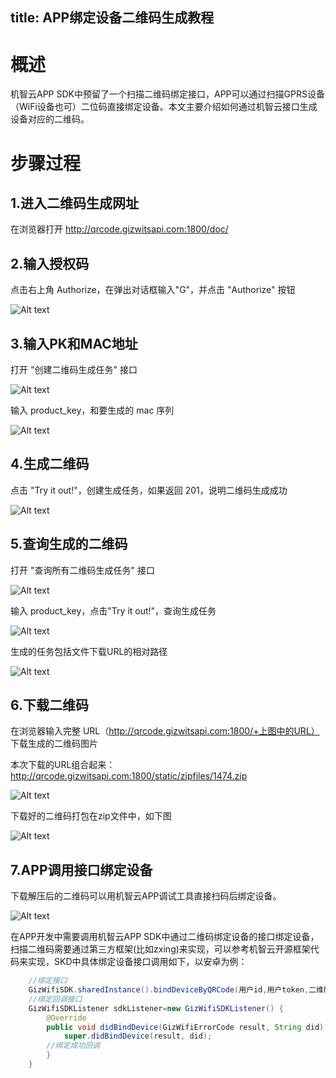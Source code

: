 title: APP绑定设备二维码生成教程
----
#	概述

机智云APP SDK中预留了一个扫描二维码绑定接口，APP可以通过扫描GPRS设备（WiFi设备也可）二位码直接绑定设备。本文主要介绍如何通过机智云接口生成设备对应的二维码。

# 步骤过程

## 1.进入二维码生成网址
在浏览器打开 http://qrcode.gizwitsapi.com:1800/doc/

## 2.输入授权码

点击右上角 Authorize，在弹出对话框输入"G"，并点击 "Authorize" 按钮

![Alt text](/assets/zh-cn/UserManual/qrcode/1495599463163.png)

## 3.输入PK和MAC地址

打开 "创建二维码生成任务" 接口

![Alt text](/assets/zh-cn/UserManual/qrcode/1495599495117.png)

输入 product_key，和要生成的 mac 序列

![Alt text](/assets/zh-cn/UserManual/qrcode/1495599791606.png)

## 4.生成二维码

点击 "Try it out!"，创建生成任务，如果返回 201，说明二维码生成成功

![Alt text](/assets/zh-cn/UserManual/qrcode/1495600076903.png)

## 5.查询生成的二维码

打开 "查询所有二维码生成任务" 接口

![Alt text](/assets/zh-cn/UserManual/qrcode/1495600122162.png)

输入 product_key，点击"Try it out!"，查询生成任务

![Alt text](/assets/zh-cn/UserManual/qrcode/1495600160651.png)

生成的任务包括文件下载URL的相对路径

![Alt text](/assets/zh-cn/UserManual/qrcode/1495600196798.png)

## 6.下载二维码

在浏览器输入完整 URL（http://qrcode.gizwitsapi.com:1800/+上图中的URL） 下载生成的二维码图片

本次下载的URL组合起来：http://qrcode.gizwitsapi.com:1800/static/zipfiles/1474.zip

![Alt text](/assets/zh-cn/UserManual/qrcode/1495600383938.png)

下载好的二维码打包在zip文件中，如下图

![Alt text](/assets/zh-cn/UserManual/qrcode/1495600438830.png)

## 7.APP调用接口绑定设备

下载解压后的二维码可以用机智云APP调试工具直接扫码后绑定设备。

![Alt text](/assets/zh-cn/UserManual/qrcode/1495607384670.png)

在APP开发中需要调用机智云APP SDK中通过二维码绑定设备的接口绑定设备，扫描二维码需要通过第三方框架(比如zxing)来实现，可以参考机智云开源框架代码来实现，SKD中具体绑定设备接口调用如下，以安卓为例：

```java
	//绑定接口
	GizWifiSDK.sharedInstance().bindDeviceByQRCode(用户id,用户token,二维码内容);
	//绑定回调接口
	GizWifiSDKListener sdkListener=new GizWifiSDKListener() {
	    @Override
	    public void didBindDevice(GizWifiErrorCode result, String did) {
	        super.didBindDevice(result, did);
		//绑定成功回调
	    }
	}
```
